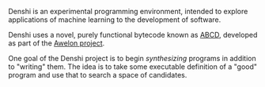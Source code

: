 Denshi is an experimental programming environment, intended to explore
applications of machine learning to the development of software.

Denshi uses a novel, purely functional bytecode known as
[ABCD](./doc/ABCD.md), developed as part of the [Awelon
project](https://github.com/dmbarbour/wikilon/blob/master/docs/AwelonLang.md).

One goal of the Denshi project is to begin *synthesizing* programs in
addition to "writing" them. The idea is to take some executable
definition of a "good" program and use that to search a space of
candidates.
